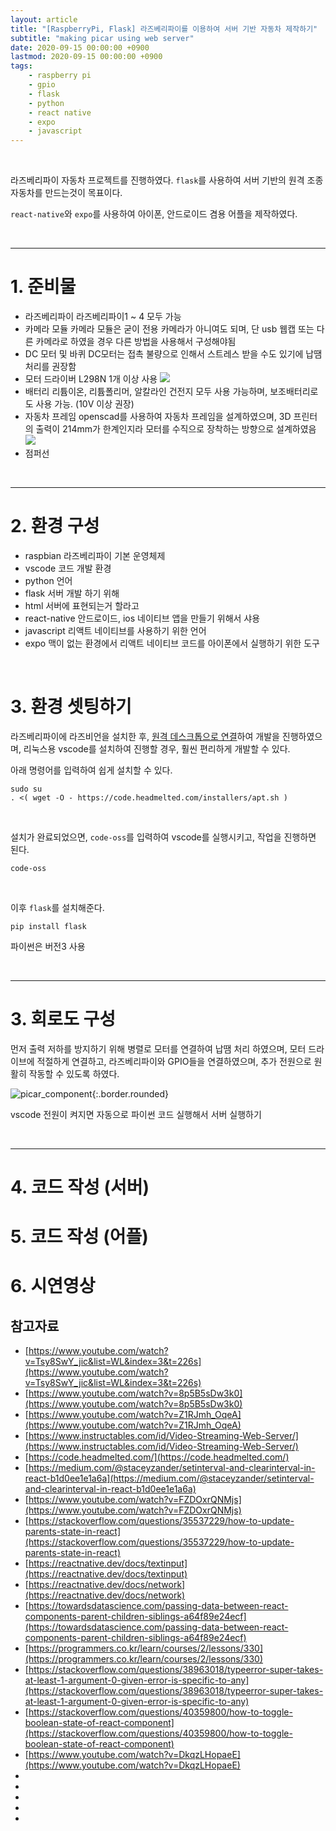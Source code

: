 ```yaml
---
layout: article
title: "[RaspberryPi, Flask] 라즈베리파이를 이용하여 서버 기반 자동차 제작하기"
subtitle: "making picar using web server"
date: 2020-09-15 00:00:00 +0900
lastmod: 2020-09-15 00:00:00 +0900
tags: 
    - raspberry pi
    - gpio
    - flask
    - python
    - react native
    - expo
    - javascript
---
```


<br>

라즈베리파이 자동차 프로젝트를 진행하였다. `flask`를 사용하여 서버 기반의 원격 조종 자동차를 만드는것이 목표이다.

`react-native`와 `expo`를 사용하여 아이폰, 안드로이드 겸용 어플을 제작하였다.

<br>

---

# 1. 준비물

<ul class="tooltip">
  <li><tooltip>라즈베리파이
    <text>라즈베리파이1 ~ 4 모두 가능</text>
  </tooltip></li>

  <li><tooltip>카메라 모듈
    <text>카메라 모듈은 굳이 전용 카메라가 아니여도 되며, 단 usb 웹캡 또는 다른 카메라로 하였을 경우 다른 방법을 사용해서 구성해야됨</text>
  </tooltip></li>

  <li><tooltip>DC 모터 및 바퀴
    <text>DC모터는 접촉 불량으로 인해서 스트레스 받을 수도 있기에 납땜 처리를 권장함</text>
  </tooltip></li>

  <li><tooltip>모터 드라이버
    <text>L298N 1개 이상 사용
        <img src="https://user-images.githubusercontent.com/59393359/93435244-183c1e80-f904-11ea-88b0-87ec2eac361e.png" />
    </text>
  </tooltip></li>

  <li><tooltip>배터리
    <text>리튬이온, 리튬폴리머, 알칼라인 건전지 모두 사용 가능하며, 보조배터리로도 사용 가능. (10V 이상 권장)</text>
  </tooltip></li>

  <li><tooltip>자동차 프레임
    <text>openscad를 사용하여 자동차 프레임을 설계하였으며, 3D 프린터의 출력이 214mm가 한계인지라 모터를 수직으로 장착하는 방향으로 설계하였음
        <img src="https://user-images.githubusercontent.com/59393359/93177047-2441a800-f76d-11ea-9b98-3e894f4be568.gif" />
    </text>
  </tooltip></li>

  <li><tooltip>점퍼선</tooltip></li>
</ul>

<br>

---

# 2. 환경 구성

<ul class="tooltip">
  <li><tooltip>raspbian
    <text>라즈베리파이 기본 운영체제</text>
  </tooltip></li>

  <li><tooltip>vscode
    <text>코드 개발 환경</text>
  </tooltip></li>

  <li><tooltip>python
    <text>언어</text>
  </tooltip></li>

  <li><tooltip>flask
    <text>서버 개발 하기 위해</text>
  </tooltip></li>

  <li><tooltip>html
    <text>서버에 표현되는거 할라고</text>
  </tooltip></li>

  <li><tooltip>react-native
    <text>안드로이드, ios 네이티브 앱을 만들기 위해서 샤용</text>
  </tooltip></li>

  <li><tooltip>javascript
    <text>리액트 네이티브를 사용하기 위한 언어</text>
  </tooltip></li>

  <li><tooltip>expo
    <text>맥이 없는 환경에서 리액트 네이티브 코드를 아이폰에서 실행하기 위한 도구</text>
  </tooltip></li>
</ul>


<br>

# 3. 환경 셋팅하기

라즈베리파이에 라즈비언을 설치한 후, [원격 데스크톱으로 연결](https://syki66.github.io/blog/2020/08/30/rpi-connection-without-hdmi.html)하여 개발을 진행하였으며, 리눅스용 vscode를 설치하여 진행할 경우, 훨씬 편리하게 개발할 수 있다.

아래 명령어를 입력하여 쉽게 설치할 수 있다.

```
sudo su
. <( wget -O - https://code.headmelted.com/installers/apt.sh )
```

<br>

설치가 완료되었으면, `code-oss`를 입력하여 vscode를 실행시키고, 작업을 진행하면 된다.

```
code-oss
```

<br>

이후 `flask`를 설치해준다.

```
pip install flask
```





파이썬은 버전3 사용


<br>

---

# 3. 회로도 구성

먼저 출력 저하를 방지하기 위해 병렬로 모터를 연결하여 납땜 처리 하였으며, 모터 드라이브에 적절하게 연결하고, 라즈베리파이와 GPIO들을 연결하였으며, 추가 전원으로 원활히 작동할 수 있도록 하였다.

![picar_component](https://user-images.githubusercontent.com/59393359/93014235-642c5200-f5ea-11ea-91fd-5c0870774763.PNG){:.border.rounded}













vscode
전원이 켜지면 자동으로 파이썬 코드 실행해서 서버 실행하기

<br>

---


# 4. 코드 작성 (서버)



# 5. 코드 작성 (어플)




# 6. 시연영상


## 참고자료

- [https://www.youtube.com/watch?v=Tsy8SwY_jic&list=WL&index=3&t=226s](https://www.youtube.com/watch?v=Tsy8SwY_jic&list=WL&index=3&t=226s)
- [https://www.youtube.com/watch?v=8p5B5sDw3k0](https://www.youtube.com/watch?v=8p5B5sDw3k0)
- [https://www.youtube.com/watch?v=Z1RJmh_OqeA](https://www.youtube.com/watch?v=Z1RJmh_OqeA)
- [https://www.instructables.com/id/Video-Streaming-Web-Server/](https://www.instructables.com/id/Video-Streaming-Web-Server/)
- [https://code.headmelted.com/](https://code.headmelted.com/)
- [https://medium.com/@staceyzander/setinterval-and-clearinterval-in-react-b1d0ee1e1a6a](https://medium.com/@staceyzander/setinterval-and-clearinterval-in-react-b1d0ee1e1a6a)
- [https://www.youtube.com/watch?v=FZDOxrQNMjs](https://www.youtube.com/watch?v=FZDOxrQNMjs)
- [https://stackoverflow.com/questions/35537229/how-to-update-parents-state-in-react](https://stackoverflow.com/questions/35537229/how-to-update-parents-state-in-react)
- [https://reactnative.dev/docs/textinput](https://reactnative.dev/docs/textinput)
- [https://reactnative.dev/docs/network](https://reactnative.dev/docs/network)
- [https://towardsdatascience.com/passing-data-between-react-components-parent-children-siblings-a64f89e24ecf](https://towardsdatascience.com/passing-data-between-react-components-parent-children-siblings-a64f89e24ecf)
- [https://programmers.co.kr/learn/courses/2/lessons/330](https://programmers.co.kr/learn/courses/2/lessons/330)
- [https://stackoverflow.com/questions/38963018/typeerror-super-takes-at-least-1-argument-0-given-error-is-specific-to-any](https://stackoverflow.com/questions/38963018/typeerror-super-takes-at-least-1-argument-0-given-error-is-specific-to-any)
- [https://stackoverflow.com/questions/40359800/how-to-toggle-boolean-state-of-react-component](https://stackoverflow.com/questions/40359800/how-to-toggle-boolean-state-of-react-component)
- [https://www.youtube.com/watch?v=DkqzLHopaeE](https://www.youtube.com/watch?v=DkqzLHopaeE)
- []()
- []()
- []()
- []()
- []()

<br><br><br><br>